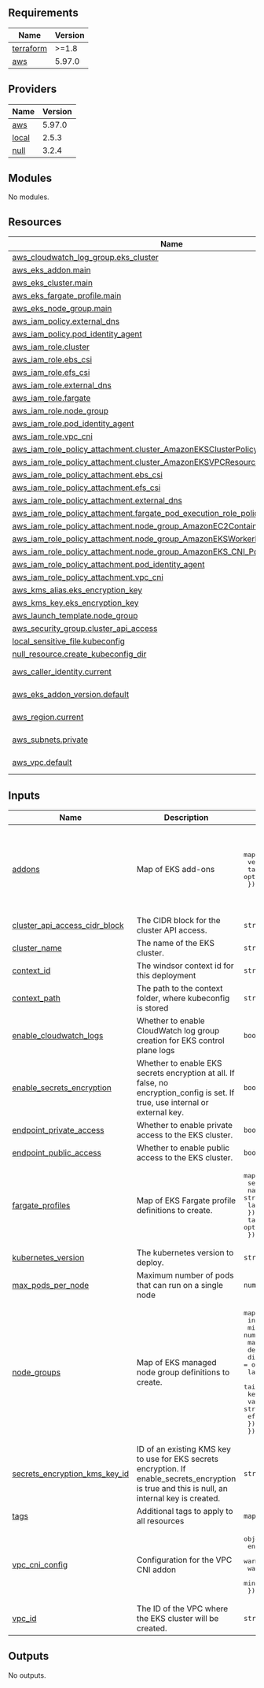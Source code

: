 <!-- BEGIN_TF_DOCS -->
## Requirements

| Name | Version |
|------|---------|
| <a name="requirement_terraform"></a> [terraform](#requirement\_terraform) | >=1.8 |
| <a name="requirement_aws"></a> [aws](#requirement\_aws) | 5.97.0 |

## Providers

| Name | Version |
|------|---------|
| <a name="provider_aws"></a> [aws](#provider\_aws) | 5.97.0 |
| <a name="provider_local"></a> [local](#provider\_local) | 2.5.3 |
| <a name="provider_null"></a> [null](#provider\_null) | 3.2.4 |

## Modules

No modules.

## Resources

| Name | Type |
|------|------|
| [aws_cloudwatch_log_group.eks_cluster](https://registry.terraform.io/providers/hashicorp/aws/5.97.0/docs/resources/cloudwatch_log_group) | resource |
| [aws_eks_addon.main](https://registry.terraform.io/providers/hashicorp/aws/5.97.0/docs/resources/eks_addon) | resource |
| [aws_eks_cluster.main](https://registry.terraform.io/providers/hashicorp/aws/5.97.0/docs/resources/eks_cluster) | resource |
| [aws_eks_fargate_profile.main](https://registry.terraform.io/providers/hashicorp/aws/5.97.0/docs/resources/eks_fargate_profile) | resource |
| [aws_eks_node_group.main](https://registry.terraform.io/providers/hashicorp/aws/5.97.0/docs/resources/eks_node_group) | resource |
| [aws_iam_policy.external_dns](https://registry.terraform.io/providers/hashicorp/aws/5.97.0/docs/resources/iam_policy) | resource |
| [aws_iam_policy.pod_identity_agent](https://registry.terraform.io/providers/hashicorp/aws/5.97.0/docs/resources/iam_policy) | resource |
| [aws_iam_role.cluster](https://registry.terraform.io/providers/hashicorp/aws/5.97.0/docs/resources/iam_role) | resource |
| [aws_iam_role.ebs_csi](https://registry.terraform.io/providers/hashicorp/aws/5.97.0/docs/resources/iam_role) | resource |
| [aws_iam_role.efs_csi](https://registry.terraform.io/providers/hashicorp/aws/5.97.0/docs/resources/iam_role) | resource |
| [aws_iam_role.external_dns](https://registry.terraform.io/providers/hashicorp/aws/5.97.0/docs/resources/iam_role) | resource |
| [aws_iam_role.fargate](https://registry.terraform.io/providers/hashicorp/aws/5.97.0/docs/resources/iam_role) | resource |
| [aws_iam_role.node_group](https://registry.terraform.io/providers/hashicorp/aws/5.97.0/docs/resources/iam_role) | resource |
| [aws_iam_role.pod_identity_agent](https://registry.terraform.io/providers/hashicorp/aws/5.97.0/docs/resources/iam_role) | resource |
| [aws_iam_role.vpc_cni](https://registry.terraform.io/providers/hashicorp/aws/5.97.0/docs/resources/iam_role) | resource |
| [aws_iam_role_policy_attachment.cluster_AmazonEKSClusterPolicy](https://registry.terraform.io/providers/hashicorp/aws/5.97.0/docs/resources/iam_role_policy_attachment) | resource |
| [aws_iam_role_policy_attachment.cluster_AmazonEKSVPCResourceController](https://registry.terraform.io/providers/hashicorp/aws/5.97.0/docs/resources/iam_role_policy_attachment) | resource |
| [aws_iam_role_policy_attachment.ebs_csi](https://registry.terraform.io/providers/hashicorp/aws/5.97.0/docs/resources/iam_role_policy_attachment) | resource |
| [aws_iam_role_policy_attachment.efs_csi](https://registry.terraform.io/providers/hashicorp/aws/5.97.0/docs/resources/iam_role_policy_attachment) | resource |
| [aws_iam_role_policy_attachment.external_dns](https://registry.terraform.io/providers/hashicorp/aws/5.97.0/docs/resources/iam_role_policy_attachment) | resource |
| [aws_iam_role_policy_attachment.fargate_pod_execution_role_policy](https://registry.terraform.io/providers/hashicorp/aws/5.97.0/docs/resources/iam_role_policy_attachment) | resource |
| [aws_iam_role_policy_attachment.node_group_AmazonEC2ContainerRegistryReadOnly](https://registry.terraform.io/providers/hashicorp/aws/5.97.0/docs/resources/iam_role_policy_attachment) | resource |
| [aws_iam_role_policy_attachment.node_group_AmazonEKSWorkerNodePolicy](https://registry.terraform.io/providers/hashicorp/aws/5.97.0/docs/resources/iam_role_policy_attachment) | resource |
| [aws_iam_role_policy_attachment.node_group_AmazonEKS_CNI_Policy](https://registry.terraform.io/providers/hashicorp/aws/5.97.0/docs/resources/iam_role_policy_attachment) | resource |
| [aws_iam_role_policy_attachment.pod_identity_agent](https://registry.terraform.io/providers/hashicorp/aws/5.97.0/docs/resources/iam_role_policy_attachment) | resource |
| [aws_iam_role_policy_attachment.vpc_cni](https://registry.terraform.io/providers/hashicorp/aws/5.97.0/docs/resources/iam_role_policy_attachment) | resource |
| [aws_kms_alias.eks_encryption_key](https://registry.terraform.io/providers/hashicorp/aws/5.97.0/docs/resources/kms_alias) | resource |
| [aws_kms_key.eks_encryption_key](https://registry.terraform.io/providers/hashicorp/aws/5.97.0/docs/resources/kms_key) | resource |
| [aws_launch_template.node_group](https://registry.terraform.io/providers/hashicorp/aws/5.97.0/docs/resources/launch_template) | resource |
| [aws_security_group.cluster_api_access](https://registry.terraform.io/providers/hashicorp/aws/5.97.0/docs/resources/security_group) | resource |
| [local_sensitive_file.kubeconfig](https://registry.terraform.io/providers/hashicorp/local/latest/docs/resources/sensitive_file) | resource |
| [null_resource.create_kubeconfig_dir](https://registry.terraform.io/providers/hashicorp/null/latest/docs/resources/resource) | resource |
| [aws_caller_identity.current](https://registry.terraform.io/providers/hashicorp/aws/5.97.0/docs/data-sources/caller_identity) | data source |
| [aws_eks_addon_version.default](https://registry.terraform.io/providers/hashicorp/aws/5.97.0/docs/data-sources/eks_addon_version) | data source |
| [aws_region.current](https://registry.terraform.io/providers/hashicorp/aws/5.97.0/docs/data-sources/region) | data source |
| [aws_subnets.private](https://registry.terraform.io/providers/hashicorp/aws/5.97.0/docs/data-sources/subnets) | data source |
| [aws_vpc.default](https://registry.terraform.io/providers/hashicorp/aws/5.97.0/docs/data-sources/vpc) | data source |

## Inputs

| Name | Description | Type | Default | Required |
|------|-------------|------|---------|:--------:|
| <a name="input_addons"></a> [addons](#input\_addons) | Map of EKS add-ons | <pre>map(object({<br/>    version = optional(string)<br/>    tags    = optional(map(string), {})<br/>  }))</pre> | <pre>{<br/>  "aws-ebs-csi-driver": {},<br/>  "aws-efs-csi-driver": {},<br/>  "coredns": {},<br/>  "eks-pod-identity-agent": {},<br/>  "external-dns": {},<br/>  "vpc-cni": {}<br/>}</pre> | no |
| <a name="input_cluster_api_access_cidr_block"></a> [cluster\_api\_access\_cidr\_block](#input\_cluster\_api\_access\_cidr\_block) | The CIDR block for the cluster API access. | `string` | `"0.0.0.0/0"` | no |
| <a name="input_cluster_name"></a> [cluster\_name](#input\_cluster\_name) | The name of the EKS cluster. | `string` | `""` | no |
| <a name="input_context_id"></a> [context\_id](#input\_context\_id) | The windsor context id for this deployment | `string` | `""` | no |
| <a name="input_context_path"></a> [context\_path](#input\_context\_path) | The path to the context folder, where kubeconfig is stored | `string` | `""` | no |
| <a name="input_enable_cloudwatch_logs"></a> [enable\_cloudwatch\_logs](#input\_enable\_cloudwatch\_logs) | Whether to enable CloudWatch log group creation for EKS control plane logs | `bool` | `true` | no |
| <a name="input_enable_secrets_encryption"></a> [enable\_secrets\_encryption](#input\_enable\_secrets\_encryption) | Whether to enable EKS secrets encryption at all. If false, no encryption\_config is set. If true, use internal or external key. | `bool` | `true` | no |
| <a name="input_endpoint_private_access"></a> [endpoint\_private\_access](#input\_endpoint\_private\_access) | Whether to enable private access to the EKS cluster. | `bool` | `false` | no |
| <a name="input_endpoint_public_access"></a> [endpoint\_public\_access](#input\_endpoint\_public\_access) | Whether to enable public access to the EKS cluster. | `bool` | `true` | no |
| <a name="input_fargate_profiles"></a> [fargate\_profiles](#input\_fargate\_profiles) | Map of EKS Fargate profile definitions to create. | <pre>map(object({<br/>    selectors = list(object({<br/>      namespace = string<br/>      labels    = optional(map(string), {})<br/>    }))<br/>    tags = optional(map(string), {})<br/>  }))</pre> | `{}` | no |
| <a name="input_kubernetes_version"></a> [kubernetes\_version](#input\_kubernetes\_version) | The kubernetes version to deploy. | `string` | `"1.32"` | no |
| <a name="input_max_pods_per_node"></a> [max\_pods\_per\_node](#input\_max\_pods\_per\_node) | Maximum number of pods that can run on a single node | `number` | `64` | no |
| <a name="input_node_groups"></a> [node\_groups](#input\_node\_groups) | Map of EKS managed node group definitions to create. | <pre>map(object({<br/>    instance_types = list(string)<br/>    min_size       = number<br/>    max_size       = number<br/>    desired_size   = number<br/>    disk_size      = optional(number, 64)<br/>    labels         = optional(map(string), {})<br/>    taints = optional(list(object({<br/>      key    = string<br/>      value  = string<br/>      effect = string<br/>    })), [])<br/>  }))</pre> | <pre>{<br/>  "default": {<br/>    "desired_size": 2,<br/>    "instance_types": [<br/>      "t3.xlarge"<br/>    ],<br/>    "max_size": 3,<br/>    "min_size": 1<br/>  }<br/>}</pre> | no |
| <a name="input_secrets_encryption_kms_key_id"></a> [secrets\_encryption\_kms\_key\_id](#input\_secrets\_encryption\_kms\_key\_id) | ID of an existing KMS key to use for EKS secrets encryption. If enable\_secrets\_encryption is true and this is null, an internal key is created. | `string` | `null` | no |
| <a name="input_tags"></a> [tags](#input\_tags) | Additional tags to apply to all resources | `map(string)` | `{}` | no |
| <a name="input_vpc_cni_config"></a> [vpc\_cni\_config](#input\_vpc\_cni\_config) | Configuration for the VPC CNI addon | <pre>object({<br/>    enable_prefix_delegation = bool<br/>    warm_prefix_target       = number<br/>    warm_ip_target           = number<br/>    minimum_ip_target        = number<br/>  })</pre> | <pre>{<br/>  "enable_prefix_delegation": true,<br/>  "minimum_ip_target": 3,<br/>  "warm_ip_target": 1,<br/>  "warm_prefix_target": 1<br/>}</pre> | no |
| <a name="input_vpc_id"></a> [vpc\_id](#input\_vpc\_id) | The ID of the VPC where the EKS cluster will be created. | `string` | `null` | no |

## Outputs

No outputs.
<!-- END_TF_DOCS -->